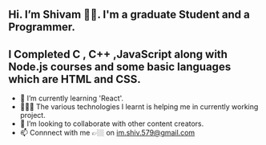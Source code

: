 ## Hi. I’m Shivam 👋🏼. I'm a graduate Student and a Programmer.
## I Completed C , C++ ,JavaScript along with Node.js courses and some basic languages which are HTML and CSS.
- 🌱 I’m currently learning 'React'.
- 👨🏼‍💻 The various technologies I learnt is helping me in currently working project.
- 💞️ I’m looking to collaborate with other content creators.
- 📫 Connnect with me 👉🏼 on im.shiv.579@gmail.com
